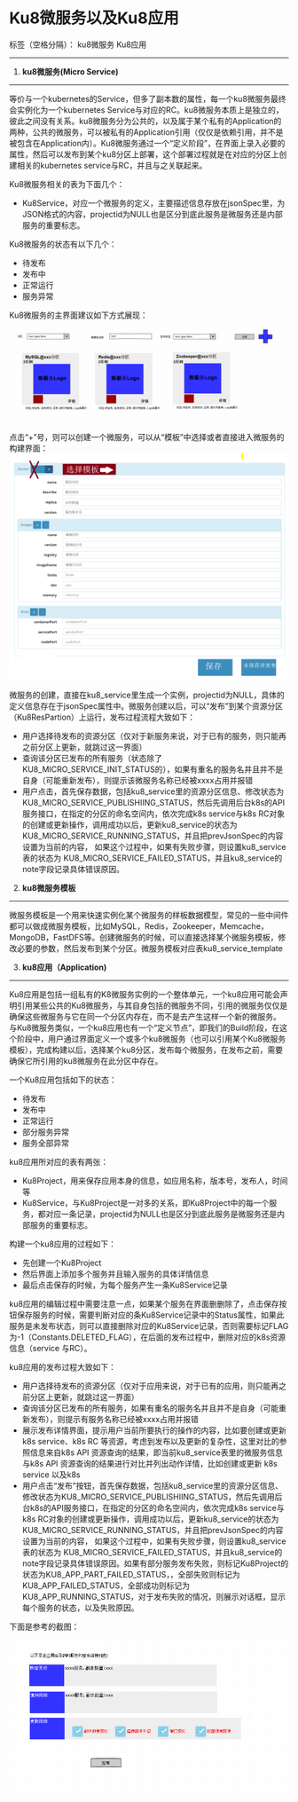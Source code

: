 # Ku8微服务以及Ku8应用

标签（空格分隔）： ku8微服务 Ku8应用

---

1. **ku8微服务(Micro Service)**
----------------------------

等价与一个kubernetes的Service，但多了副本数的属性，每一个ku8微服务最终会实例化为一个kubernetes Service与对应的RC。ku8微服务本质上是独立的，彼此之间没有关系。ku8微服务分为公共的，以及属于某个私有的Application的两种，公共的微服务，可以被私有的Application引用（仅仅是依赖引用，并不是被包含在Application内）。Ku8微服务通过一个“定义阶段”，在界面上录入必要的属性，然后可以发布到某个ku8分区上部署，这个部署过程就是在对应的分区上创建相关的kubernetes service与RC，并且与之关联起来。

Ku8微服务相关的表为下面几个：

- Ku8Service，对应一个微服务的定义，主要描述信息存放在jsonSpec里，为JSON格式的内容，projectid为NULL也是区分到底此服务是微服务还是内部服务的重要标志。

Ku8微服务的状态有以下几个：

 - 待发布
 - 发布中
 - 正常运行
 - 服务异常


Ku8微服务的主界面建议如下方式展现：
![ImageLoadFailed](../../res/micro-service-list.PNG)
 
 点击“+”号，则可以创建一个微服务，可以从“模板”中选择或者直接进入微服务的构建界面：
 ![ImageLoadFailed](../../res/micro-service-def.PNG)
 
 微服务的创建，直接在ku8_service里生成一个实例，projectid为NULL，具体的定义信息存在于jsonSpec属性中。微服务创建以后，可以“发布”到某个资源分区（Ku8ResPartion）上运行，发布过程流程大致如下：
 
-  用户选择待发布的资源分区（仅对于新服务来说，对于已有的服务，则只能再之前分区上更新，就跳过这一界面）  
-  查询该分区已发布的所有服务（状态除了KU8_MICRO_SERVICE_INIT_STATUS的），如果有重名的服务名并且并不是自身（可能重新发布），则提示该微服务名称已经被xxxx占用并报错
-  用户点击，首先保存数据，包括ku8_service里的资源分区信息、修改状态为KU8_MICRO_SERVICE_PUBLISHIING_STATUS，然后先调用后台k8s的API服务接口，在指定的分区的命名空间内，依次完成k8s service与k8s RC对象的创建或更新操作，调用成功以后，更新ku8_service的状态为KU8_MICRO_SERVICE_RUNNING_STATUS，并且把prevJsonSpec的内容设置为当前的内容， 如果这个过程中，如果有失败步骤，则设置ku8_service表的状态为 KU8_MICRO_SERVICE_FAILED_STATUS，并且ku8_service的note字段记录具体错误原因。

2. **ku8微服务模板**
---------------
微服务模板是一个用来快速实例化某个微服务的样板数据模型，常见的一些中间件都可以做成微服务模板，比如MySQL，Redis，Zookeeper，Memcache，MongoDB，FastDFS等。创建微服务的时候，可以直接选择某个微服务模板，修改必要的参数，然后发布到某个分区。微服务模板对应表ku8_service_template


3. **ku8应用（Application)**
---------------
Ku8应用是包括一组私有的K8微服务实例的一个整体单元，一个ku8应用可能会声明引用某些公共的Ku8微服务，与其自身包括的微服务不同，引用的微服务仅仅是确保这些微服务与它在同一个分区内存在，而不是去产生这样一个新的微服务。
     与Ku8微服务类似，一个ku8应用也有一个“定义节点”，即我们的Build阶段，在这个阶段中，用户通过界面定义一个或多个ku8微服务（也可以引用某个Ku8微服务模板），完成构建以后，选择某个ku8分区，发布每个微服务，在发布之前，需要确保它所引用的ku8微服务在此分区中存在。

一个Ku8应用包括如下的状态：

 - 待发布
 - 发布中
 - 正常运行
 - 部分服务异常
 - 服务全部异常

ku8应用所对应的表有两张：
   
- Ku8Project，用来保存应用本身的信息，如应用名称，版本号，发布人，时间等
- Ku8Service，与Ku8Project是一对多的关系，即Ku8Project中的每一个服务，都对应一条记录，projectid为NULL也是区分到底此服务是微服务还是内部服务的重要标志。

构建一个ku8应用的过程如下：

- 先创建一个Ku8Project
- 然后界面上添加多个服务并且输入服务的具体详情信息
- 最后点击保存的时候，为每个服务产生一条Ku8Service记录

ku8应用的编辑过程中需要注意一点，如果某个服务在界面删删除了，点击保存按钮保存服务的时候，需要判断对应的条Ku8Service记录中的Status属性，如果此服务是未发布状态，则可以直接删除对应的Ku8Service记录，否则需要标记FLAG为-1（Constants.DELETED_FLAG），在后面的发布过程中，删除对应的k8s资源信息（service 与RC）。

ku8应用的发布过程大致如下：

- 用户选择待发布的资源分区（仅对于应用来说，对于已有的应用，则只能再之前分区上更新，就跳过这一界面）  
-  查询该分区已发布的所有服务，如果有重名的服务名并且并不是自身（可能重新发布），则提示有服务名称已经被xxxx占用并报错
-  展示发布详情界面，提示用户当前所要执行的操作的内容，比如要创建或更新 k8s service、k8s RC  等资源，考虑到发布以及更新的复杂性，这里对比的参照信息来自k8s API 资源查询的结果，即当前ku8_service表里的微服务信息与k8s API 资源查询的结果进行对比并列出动作详情，比如创建或更新 k8s service 以及k8s
-  用户点击“发布”按钮，首先保存数据，包括ku8_service里的资源分区信息、修改状态为KU8_MICRO_SERVICE_PUBLISHIING_STATUS，然后先调用后台k8s的API服务接口，在指定的分区的命名空间内，依次完成k8s service与k8s RC对象的创建或更新操作，调用成功以后，更新ku8_service的状态为KU8_MICRO_SERVICE_RUNNING_STATUS，并且把prevJsonSpec的内容设置为当前的内容， 如果这个过程中，如果有失败步骤，则设置ku8_service表的状态为 KU8_MICRO_SERVICE_FAILED_STATUS，并且ku8_service的note字段记录具体错误原因。如果有部分服务发布失败，则标记Ku8Project的状态为KU8_APP_PART_FAILED_STATUS，，全部失败则标记为KU8_APP_FAILED_STATUS，全部成功则标记为KU8_APP_RUNNING_STATUS，对于发布失败的情况，则展示对话框，显示每个服务的状态，以及失败原因。

下面是参考的截图：

![ImageLoadFailed](../../res/app-deploy-1.png)



 





